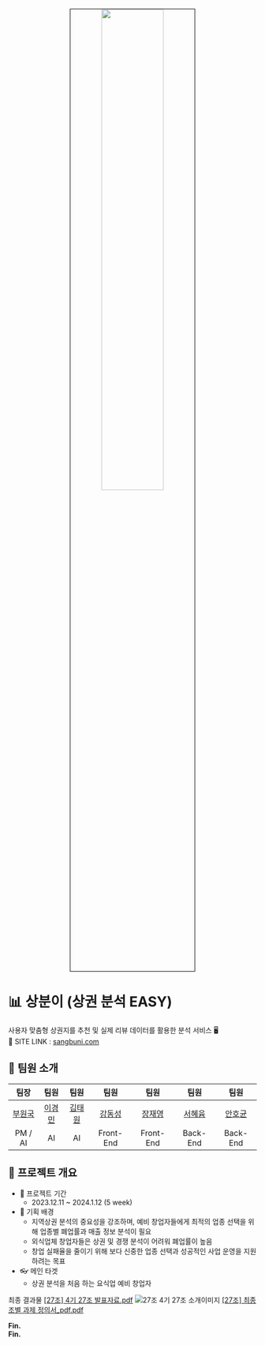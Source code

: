 <p align="center">
  <img src="docs/[27조] 4기 27조 썸네일.png" width="50%" style="border: 1px solid black" />
</p>

# 📊 상분이 (상권 분석 EASY)
사용자 맞춤형 상권지를 추천 및 실제 리뷰 데이터를 활용한 분석 서비스 🖥  
🚧 SITE LINK :  [sangbuni.com](http://sangbuni.com/)

## 🕺 팀원 소개

| 팀장 | 팀원 | 팀원 | 팀원 | 팀원 | 팀원 | 팀원 |
|:---:|:---:|:---:|:---:|:---:|:---:|:---:|
| [부원국](https://github.com/BOO-WONKUK) | [이경민](https://github.com/) | [김태원](https://github.com/) | [강동성](https://github.com/) | [장재영](https://github.com/) | [서혜윰](https://github.com/BOO-WONKUK) | [안호균](https://github.com/) |
| PM / AI | AI | AI | Front-End | Front-End | Back-End | Back-End |

## 👀 프로젝트 개요
-  📆 프로젝트 기간
   -  2023.12.11 ~ 2024.1.12 (5 week)
-  📌 기획 배경
   -  지역상권 분석의 중요성을 강조하며, 예비 창업자들에게 최적의 업종 선택을 위해 업종별 폐업률과 매출 정보 분석이 필요
   -  외식업체 창업자들은 상권 및 경쟁 분석이 어려워 폐업률이 높음
   -  창업 실패율을 줄이기 위해 보다 신중한 업종 선택과 성공적인 사업 운영을 지원하려는 목표
-  👓 메인 타겟
   -  상권 분석을 처음 하는 요식업 예비 창업자

최종 결과물
[[27조] 4기 27조 발표자료.pdf](https://github.com/seo-hye-yum/Big/files/14356912/27.4.27.pdf)
![27조  4기 27조 소개이미지](https://github.com/seo-hye-yum/Big/assets/138744768/2a2d58aa-ca81-4cb5-ac0d-ab29f0019514)
[[27조] 최종 조별 과제 정의서_pdf.pdf](https://github.com/seo-hye-yum/Big/files/14356920/27._pdf.pdf)


**Fin.**  
**Fin.**
